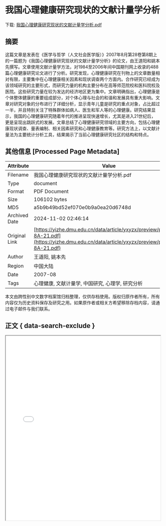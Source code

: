 # 我国心理健康研究现状的文献计量学分析

<!-- tcd_download_link -->
下载: <a href="../我国心理健康研究现状的文献计量学分析.pdf" download>我国心理健康研究现状的文献计量学分析.pdf</a>
<!-- tcd_download_link_end -->

## 摘要

<!-- tcd_abstract -->
这篇文章是发表在《医学与哲学（人文社会医学版）》2007年8月第28卷第8期上的一篇题为《我国心理健康研究现状的文献计量学分析》的论文，由王道阳和姚本先撰写。文章使用文献计量学方法，对1984至2006年间中国期刊网上收录的488篇心理健康研究论文进行了分析。研究发现，心理健康研究在刊物上的文章数量相对有限，主要集中在心理健康相关因素和现状调查两个方面内。合作研究已经成为该领域研究的主要形式，而研究力量的机构主要分布在高等师范院校和医科院校及医院。这些研究力量在较为发达的经济地区更为集中。文章明确指出，心理健康是个体整体健康的重要组成部分，对个体心理与社会的和谐和发展具有重大影响。文章对研究对象的分布进行了详细分析，显示青年儿童是研究的重点对象，占比超过一半，并且特别关注了特殊群体如病人、医生和军人等的心理健康。研究结果显示，我国的心理健康研究随着年代的推进呈现快速增长，尤其是进入21世纪后，更是呈现出跳跃式的发展。文章总结了心理健康研究领域的主要方向，包括心理健康现状调查、量表编制、相关因素研究和心理健康教育等。研究方法上，以文献计量法为主要统计分析工具，结果揭示了当前心理健康研究社区的结构和特点。

<!-- tcd_abstract_end -->

## 其他信息 [Processed Page Metadata]

| Attribute       | Value                                  |
|-----------------|----------------------------------------|
| Filename        | 我国心理健康研究现状的文献计量学分析.pdf                             |
| Type            | document                                 |
| Format          | PDF Document                               |
| Size            | 106102 bytes                           |
| MD5             | a5b9b49bd52ef070e0b9a0ea20d6748d                                  |
| Archived Date   | 2024-11-02 02:46:14                             |
| Original Link   | [https://yizhe.dmu.edu.cn/data/article/yxyzx/preview/pdf/2007-8A-21.pdf](https://yizhe.dmu.edu.cn/data/article/yxyzx/preview/pdf/2007-8A-21.pdf)                         |
| Author          | 王道阳, 姚本先                               |
| Region          | 中国大陆                               |
| Date            | 2007-08                                 |
| Tags            | 心理健康, 文献计量学, 中国研究, 心理学, 研究分析                                 |

本文由跨性别中文数字档案馆归档整理，仅供存档使用。版权归原作者所有，所有内容仅为历史资料保存及研究之用。如果原作者或相关方希望移除存档内容，请通过电子邮件与我们联系。

## 正文 { data-search-exclude }

<!-- tcd_main_text -->
<iframe src="../我国心理健康研究现状的文献计量学分析.pdf" width="100%" height="600px">
    <p>无法显示PDF，请下载查看。</p>
</iframe>
<!-- tcd_main_text_end -->

